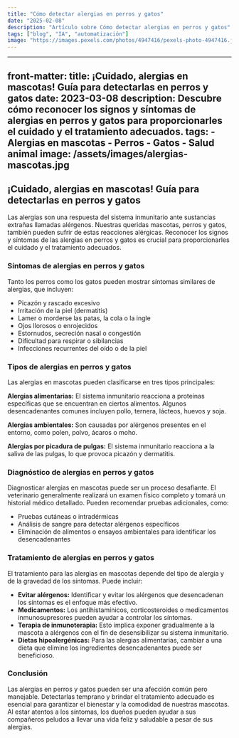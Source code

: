 ```yaml
---
title: "Cómo detectar alergias en perros y gatos"
date: "2025-02-08"
description: "Artículo sobre Cómo detectar alergias en perros y gatos"
tags: ["blog", "IA", "automatización"]
image: "https://images.pexels.com/photos/4947416/pexels-photo-4947416.jpeg?auto=compress&cs=tinysrgb&h=350"
---
```


---
front-matter:
  title: ¡Cuidado, alergias en mascotas! Guía para detectarlas en perros y gatos
  date: 2023-03-08
  description: Descubre cómo reconocer los signos y síntomas de alergias en perros y gatos para proporcionarles el cuidado y el tratamiento adecuados.
  tags:
    - Alergias en mascotas
    - Perros
    - Gatos
    - Salud animal
  image: /assets/images/alergias-mascotas.jpg
---

## ¡Cuidado, alergias en mascotas! Guía para detectarlas en perros y gatos

Las alergias son una respuesta del sistema inmunitario ante sustancias extrañas llamadas alérgenos. Nuestras queridas mascotas, perros y gatos, también pueden sufrir de estas reacciones alérgicas. Reconocer los signos y síntomas de las alergias en perros y gatos es crucial para proporcionarles el cuidado y el tratamiento adecuados.

### Síntomas de alergias en perros y gatos

Tanto los perros como los gatos pueden mostrar síntomas similares de alergias, que incluyen:

- Picazón y rascado excesivo
- Irritación de la piel (dermatitis)
- Lamer o morderse las patas, la cola o la ingle
- Ojos llorosos o enrojecidos
- Estornudos, secreción nasal o congestión
- Dificultad para respirar o sibilancias
- Infecciones recurrentes del oído o de la piel

### Tipos de alergias en perros y gatos

Las alergias en mascotas pueden clasificarse en tres tipos principales:

**Alergias alimentarias:** El sistema inmunitario reacciona a proteínas específicas que se encuentran en ciertos alimentos. Algunos desencadenantes comunes incluyen pollo, ternera, lácteos, huevos y soja.

**Alergias ambientales:** Son causadas por alérgenos presentes en el entorno, como polen, polvo, ácaros o moho.

**Alergias por picadura de pulgas:** El sistema inmunitario reacciona a la saliva de las pulgas, lo que provoca picazón y dermatitis.

### Diagnóstico de alergias en perros y gatos

Diagnosticar alergias en mascotas puede ser un proceso desafiante. El veterinario generalmente realizará un examen físico completo y tomará un historial médico detallado. Pueden recomendar pruebas adicionales, como:

- Pruebas cutáneas o intradérmicas
- Análisis de sangre para detectar alérgenos específicos
- Eliminación de alimentos o ensayos ambientales para identificar los desencadenantes

### Tratamiento de alergias en perros y gatos

El tratamiento para las alergias en mascotas depende del tipo de alergia y de la gravedad de los síntomas. Puede incluir:

- **Evitar alérgenos:** Identificar y evitar los alérgenos que desencadenan los síntomas es el enfoque más efectivo.
- **Medicamentos:** Los antihistamínicos, corticosteroides o medicamentos inmunosupresores pueden ayudar a controlar los síntomas.
- **Terapia de inmunoterapia:** Esto implica exponer gradualmente a la mascota a alérgenos con el fin de desensibilizar su sistema inmunitario.
- **Dietas hipoalergénicas:** Para las alergias alimentarias, cambiar a una dieta que elimine los ingredientes desencadenantes puede ser beneficioso.

### Conclusión

Las alergias en perros y gatos pueden ser una afección común pero manejable. Detectarlas temprano y brindar el tratamiento adecuado es esencial para garantizar el bienestar y la comodidad de nuestras mascotas. Al estar atentos a los síntomas, los dueños pueden ayudar a sus compañeros peludos a llevar una vida feliz y saludable a pesar de sus alergias.